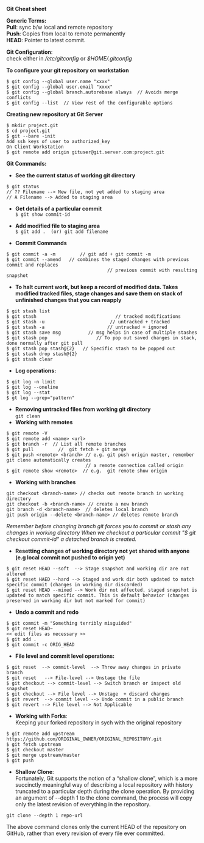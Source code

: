 **Git Cheat sheet**

**Generic Terms:**\
**Pull**: sync b/w local and remote repository\
**Push**: Copies from local to remote permanently\
**HEAD**: Pointer to latest commit.


**Git Configuration**:\
check either in _/etc/gitconfig_ or  _$HOME/.gitconfig_

**To configure your git repository on workstation**
```
$ git config --global user.name "xxxx"
$ git config --global user.email "xxxx"
$ git config --global branch.autorebase always  // Avoids merge conflicts
$ git config --list  // View rest of the configurable options
```

**Creating new repository at Git Server**
```
$ mkdir project.git
$ cd project.git
$ git --bare -init
Add ssh keys of user to authorized_key
On Client Workstation
$ git remote add origin gituser@git.server.com:project.git

```
**Git Commands:**
- **See the current status of working git directory**
```
$ git status 
// ?? Filename --> New file, not yet added to staging area
// A Filename --> Added to staging area

```
- **Get details of a particular commit**\
`$ git show commit-id  `
                 
- **Add modified file to staging area**\
`$ git add .  (or) git add filename`

- **Commit Commands**
```
$ git commit -a -m         // git add + git commit -m 
$ git commit --amend   // combines the staged changes with previous commit and replaces 
                                     // previous commit with resulting snapshot
```

- **To halt current work, but keep a record of modified data. Takes modified tracked files, stage changes and save them on stack of unfinished changes that you can reapply**
```
$ git stash list
$ git stash                             // tracked modifications
$ git stash -u                        // untracked + tracked
$ git stash -a                       // untracked + ignored
$ git stash save msg          // msg helps in case of multiple stashes
$ git stash pop                  // To pop out saved changes in stack, done normally after git pull 
$ git stash pop stash@{2}   // Specific stash to be popped out
$ git stash drop stash@{2}
$ git stash clear

```
- **Log operations:**
```
$ git log -n limit
$ git log --oneline
$ git log --stat
$ gt log --grep="pattern"

```
- **Removing untracked files from working git directory**\
`git clean
`
- **Working with remotes**
```
$ git remote -V
$ git remote add <name> <url>
$ git branch -r  // List all remote branches
$ git pull         //  git fetch + git merge
$ git push <remote> <branch> // e.g. git push origin master, remember git clone automatically creates 
                             // a remote connection called origin
$ git remote show <remote>  // e.g.  git remote show origin
```

- **Working with branches**
```
git checkout <branch-name> // checks out remote branch in working directory
git checkout -b <branch-name> // create a new branch
git branch -d <branch-name>  // deletes local branch
git push origin --delete <branch-name> // deletes remote branch
```

_Remember before changing branch git forces you to commit or stash any changes in working directory
When we checkout a particular commit "$ git checkout commit-id" a detached branch is created._

-  **Resetting changes of working directory not yet shared with anyone (e.g  local commit not pushed to origin yet)**
```
$ git reset HEAD --soft  --> Stage snapshot and working dir are not altered
$ git reset HAED --hard --> Staged and work dir both updated to match specific commit (changes in working dir discarded)
$ git reset HEAD --mixed --> Work dir not affected, staged snapshot is updated to match specific commit. This is default behavior (changes preserved in working dir but not marked for commit)

```
- **Undo a commit and redo**
```
$ git commit -m "Something terribly misguided"
$ git reset HEAD~                          
<< edit files as necessary >>                        
$ git add .                  
$ git commit -c ORIG_HEAD     
```                             

- **File level and commit level operations:**
```
$ git reset  --> commit-level  --> Throw away changes in private branch
$ git reset   --> File-level --> Unstage the file
$ git checkout --> commit-level --> Switch branch or inspect old snapshot
$ git checkout --> File level --> Unstage  + discard changes 
$ git revert  --> commit level --> Undo commit in a public branch
$ git revert --> File level --> Not Applicable
```

- **Working with Forks**:\
Keeping your forked repository in sych with the original repository 
```
$ git remote add upstream https://github.com/ORIGINAL_OWNER/ORIGINAL_REPOSITORY.git
$ git fetch upstream
$ git checkout master
$ git merge upstream/master
$ git push
```

- **Shallow Clone**:\
Fortunately, Git supports the notion of a “shallow clone”, which is a more succinctly meaningful way of describing a local repository with history truncated to a particular depth during the clone operation. By providing an argument of --depth 1 to the clone command, the process will copy only the latest revision of everything in the repository.
```
git clone --depth 1 repo-url

```
The above command clones only the current HEAD of the repository on GitHub, rather than every revision of every file ever committed. 
